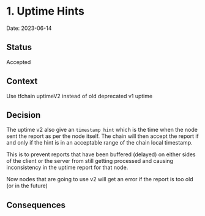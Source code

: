 # 1. Uptime Hints

Date: 2023-06-14

## Status

Accepted

## Context

Use tfchain uptimeV2 instead of old deprecated v1 uptime

## Decision

The uptime v2 also give an `timestamp hint` which is the time when the node sent the report as per the node itself. The chain
will then accept the report if and only if the hint is in an acceptable range of the chain local timestamp.

This is to prevent reports that have been buffered (delayed) on either sides of the client or the server from still getting processed
and causing inconsistency in the uptime report for that node.

Now nodes that are going to use v2 will get an error if the report is too old (or in the future)

## Consequences

